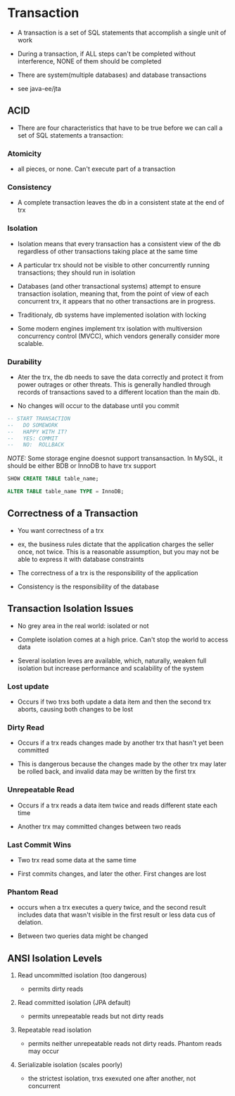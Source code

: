 # Transaction

- A transaction is a set of SQL statements that accomplish a single unit of work

- During a transaction, if ALL steps can't be completed without interference,
  NONE of them should be completed

- There are system(multiple databases) and database transactions

- see java-ee/jta

## ACID

* There are four characteristics that have to be true before we can call a set
  of SQL statements a transaction:

### Atomicity

- all pieces, or none. Can't execute part of a transaction

### Consistency

-  A complete transaction leaves the db in a consistent state at the end of trx

### Isolation

- Isolation means that every transaction has a consistent view of the db
  regardless of other transactions taking place at the same time

- A particular trx should not be visible to other concurrently running
  transactions; they should run in isolation

- Databases (and other transactional systems) attempt to ensure transaction
  isolation, meaning that, from the point of view of each concurrent trx, it
  appears that no other transactions are in progress.

- Traditionaly, db systems have implemented isolation with locking

- Some modern engines implement trx isolation with multiversion concurrency
  control (MVCC), which vendors generally consider more scalable.

### Durability

- Ater the trx, the db needs to save the data correctly and protect it from
  power outrages or other threats. This is generally handled through records of
  transactions saved to a different location than the main db.
  

* No changes will occur to the database until you commit

```sql
-- START TRANSACTION
--   DO SOMEWORK
--   HAPPY WITH IT?
--   YES: COMMIT
--   NO:  ROLLBACK
```

*NOTE:* Some storage engine doesnot support transansaction. In MySQL, it should
be either BDB or InnoDB to have trx support

```sql
SHOW CREATE TABLE table_name;

ALTER TABLE table_name TYPE = InnoDB;
```

## Correctness of a Transaction

- You want correctness of a trx

- ex, the business rules dictate that the application charges the seller once,
  not twice. This is a reasonable assumption, but you may not be able to express
  it with database constraints

- The correctness of a trx is the responsibility of the application

- Consistency is the responsibility of the database

## Transaction Isolation Issues

- No grey area in the real world: isolated or not

- Complete isolation comes at a high price. Can't stop the world to access data

- Several isolation leves are available, which, naturally, weaken full isolation
  but increase performance and scalability of the system

### Lost update

- Occurs if two trxs both update a data item and then the second trx aborts,
  causing both changes to be lost

### Dirty Read

- Occurs if a trx reads changes made by another trx that hasn't yet been committed

- This is dangerous because the changes made by the other trx may later be
  rolled back, and invalid data may be written by the first trx

### Unrepeatable Read

- Occurs if a trx reads a data item twice and reads different state each time

- Another trx may committed changes between two reads

### Last Commit Wins

- Two trx read some data at the same time

- First commits changes, and later the other. First changes are lost

### Phantom Read

- occurs when a trx executes a query twice, and the second result includes data
  that wasn't visible in the first result or less data cus of delation.

- Between two queries data might be changed

## ANSI Isolation Levels

1. Read uncommitted isolation (too dangerous)
   - permits dirty reads

2. Read committed isolation (JPA default)
   - permits unrepeatable reads but not dirty reads

3. Repeatable read isolation
   - permits neither unrepeatable reads not dirty reads. Phantom reads may occur

4. Serializable isolation (scales poorly)
   - the strictest isolation, trxs exexuted one after another, not concurrent
